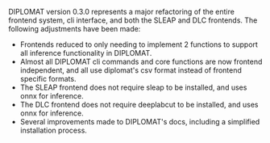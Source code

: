 DIPLOMAT version 0.3.0 represents a major refactoring of the entire frontend 
system, cli interface, and both the SLEAP and DLC frontends. The following 
adjustments have been made:
 - Frontends reduced to only needing to implement 2 functions to support all inference functionality in DIPLOMAT.
 - Almost all DIPLOMAT cli commands and core functions are now frontend independent, and all use diplomat's csv format instead of frontend specific formats.
 - The SLEAP frontend does not require sleap to be installed, and uses onnx for inference.
 - The DLC frontend does not require deeplabcut to be installed, and uses onnx for inference.
 - Several improvements made to DIPLOMAT's docs, including a simplified installation process.